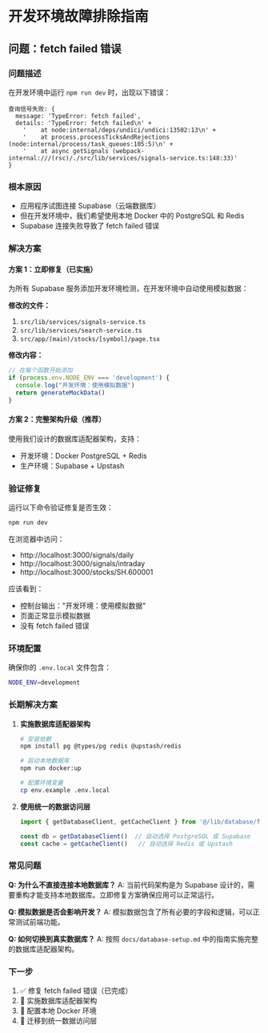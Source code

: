 # 开发环境故障排除指南

## 问题：fetch failed 错误

### 问题描述
在开发环境中运行 `npm run dev` 时，出现以下错误：
```
查询信号失败: {
  message: 'TypeError: fetch failed',
  details: 'TypeError: fetch failed\n' +
    '    at node:internal/deps/undici/undici:13502:13\n' +
    '    at process.processTicksAndRejections (node:internal/process/task_queues:105:5)\n' +
    '    at async getSignals (webpack-internal:///(rsc)/./src/lib/services/signals-service.ts:148:33)'
}
```

### 根本原因
- 应用程序试图连接 Supabase（云端数据库）
- 但在开发环境中，我们希望使用本地 Docker 中的 PostgreSQL 和 Redis
- Supabase 连接失败导致了 fetch failed 错误

### 解决方案

#### 方案 1：立即修复（已实施）
为所有 Supabase 服务添加开发环境检测，在开发环境中自动使用模拟数据：

**修改的文件：**
1. `src/lib/services/signals-service.ts`
2. `src/lib/services/search-service.ts`
3. `src/app/(main)/stocks/[symbol]/page.tsx`

**修改内容：**
```typescript
// 在每个函数开始添加
if (process.env.NODE_ENV === 'development') {
  console.log("开发环境：使用模拟数据")
  return generateMockData()
}
```

#### 方案 2：完整架构升级（推荐）
使用我们设计的数据库适配器架构，支持：
- 开发环境：Docker PostgreSQL + Redis
- 生产环境：Supabase + Upstash

### 验证修复

运行以下命令验证修复是否生效：

```bash
npm run dev
```

在浏览器中访问：
- http://localhost:3000/signals/daily
- http://localhost:3000/signals/intraday
- http://localhost:3000/stocks/SH.600001

应该看到：
- 控制台输出："开发环境：使用模拟数据"
- 页面正常显示模拟数据
- 没有 fetch failed 错误

### 环境配置

确保你的 `.env.local` 文件包含：
```bash
NODE_ENV=development
```

### 长期解决方案

1. **实施数据库适配器架构**
   ```bash
   # 安装依赖
   npm install pg @types/pg redis @upstash/redis
   
   # 启动本地数据库
   npm run docker:up
   
   # 配置环境变量
   cp env.example .env.local
   ```

2. **使用统一的数据访问层**
   ```typescript
   import { getDatabaseClient, getCacheClient } from '@/lib/database/factory'
   
   const db = getDatabaseClient()  // 自动选择 PostgreSQL 或 Supabase
   const cache = getCacheClient()   // 自动选择 Redis 或 Upstash
   ```

### 常见问题

**Q: 为什么不直接连接本地数据库？**
A: 当前代码架构是为 Supabase 设计的，需要重构才能支持本地数据库。立即修复方案确保应用可以正常运行。

**Q: 模拟数据是否会影响开发？**
A: 模拟数据包含了所有必要的字段和逻辑，可以正常测试前端功能。

**Q: 如何切换到真实数据库？**
A: 按照 `docs/database-setup.md` 中的指南实施完整的数据库适配器架构。

### 下一步

1. ✅ 修复 fetch failed 错误（已完成）
2. 🔄 实施数据库适配器架构
3. 🔄 配置本地 Docker 环境
4. 🔄 迁移到统一数据访问层 